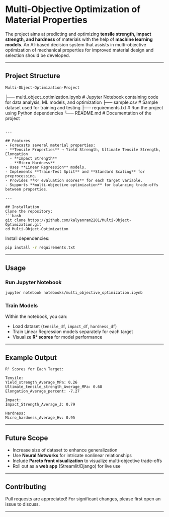 # Multi-Objective Optimization of Material Properties

The project aims at predicting and optimizing **tensile strength, impact strength, and hardness** of materials with the help of **machine learning models**.
An AI-based decision system that assists in multi-objective optimization of mechanical properties for improved material design and selection should be developed.

---


## Project Structure
```
Multi-Object-Optimization-Project
```
├── multi_object_optimization.ipynb   # Jupyter Notebook containing code for data analysis, ML models, and optimization
├── sample.csv                        # Sample dataset used for training and testing
├── requirements.txt                  # Run the project using Python dependencies
└── README.md                         # Documentation of the project
```

---

## Features
- Forecasts several material properties:
- **Tensile Properties** → Yield Strength, Ultimate Tensile Strength, Elongation  
  - **Impact Strength**  
  - **Micro Hardness**  
- Uses **Linear Regression** models.  
- Implements **Train-Test Split** and **Standard Scaling** for preprocessing.  
- Provides **R² evaluation scores** for each target variable.  
- Supports **multi-objective optimization** for balancing trade-offs between properties.  

---

## Installation
Clone the repository:
```bash
git clone https://github.com/kalyanram2201/Multi-Object-Optimization.git
cd Multi-Object-Optimization
```

Install dependencies:
```bash
pip install -r requirements.txt
```

---

## Usage
### Run Jupyter Notebook
```bash
jupyter notebook notebooks/multi_objective_optimization.ipynb
```

### Train Models
Within the notebook, you can:
- Load dataset (`tensile_df`, `impact_df`, `hardness_df`)
- Train Linear Regression models separately for each target
- Visualize **R² scores** for model performance

---

## Example Output
```
R² Scores for Each Target:

Tensile:
Yield_strength_Average_MPa: 0.26
Ultimate_tensile_strength_Average_MPa: 0.68
Elongation_Average_percent: -7.27

Impact:
Impact_Strength_Average_J: 0.79

Hardness:
Micro_hardness_Average_Hv: 0.95
```

---

## Future Scope
- Increase size of dataset to enhance generalization
- Use **Neural Networks** for intricate nonlinear relationships  
- Include **Pareto front visualization** to visualize multi-objective trade-offs  
- Roll out as a **web app** (Streamlit/Django) for live use  

---

## Contributing
Pull requests are appreciated! For significant changes, please first open an issue to discuss.  

---
